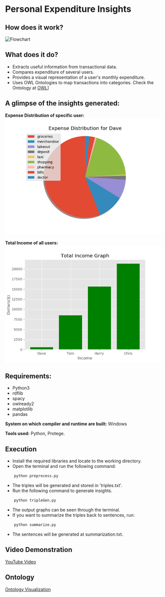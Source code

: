 # Personal Expenditure Insights

## How does it work?
![Flowchart](..images/Flowchart.png)

## What does it do?
- Extracts useful information from transactional data.
- Compares expenditure of several users.
- Provides a visual representation of a user's monthly expenditure.
- Uses OWL Ontologies to map transactions into categories. Check the Ontology at [OWL](http://www.visualdataweb.de/webvowl/#opts=cd=80;dd=90;%23iri=https://raw.githubusercontent.com/san1197/SER531-Project---Group-19/main/categories.owl)]

## A glimpse of the insights generated:
**Expense Distribution of specific user:**
![ExpDist](images/SpecificExpenseDist.png)

**Total Income of all users:**
![TotalIncome](images/totalIncome.png)

## Requirements:
- Python3
- rdflib
- spacy
- owlready2
- matplotlib
- pandas

**System on which compiler and runtime are built:** Windows

**Tools used:** Python, Protege.

## Execution
- Install the required libraries and locate to the working directory.
- Open the terminal and run the following command:
```bash
    python preprocess.py
```
- The triples will be generated and stored in 'triples.txt'.
- Run the following command to generate insights.
```bash
    python tripleGen.py
```
- The output graphs can be seen through the terminal.
- If you want to summarize the triples back to sentences, run:
```bash
    python summarize.py
```
- The sentences will be generated at summarization.txt.

## Video Demonstration
[YouTube Video](https://www.youtube.com/watch?v=KmKTgx5wt_Y&feature=youtu.be)

## Ontology
[Ontology Visualization](http://www.visualdataweb.de/webvowl/#opts=cd=80;dd=90;#iri=https://raw.githubusercontent.com/san1197/SER531-Project---Group-19/main/categories.owl)